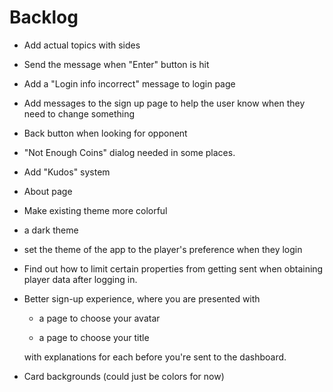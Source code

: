 # Backlog

* Add actual topics with sides

* Send the message when "Enter" button is hit

* Add a "Login info incorrect" message to login page

* Add messages to the sign up page to help the user know when they need to change something

* Back button when looking for opponent

* "Not Enough Coins" dialog needed in some places.

* Add "Kudos" system

* About page

* Make existing theme more colorful

* a dark theme

* set the theme of the app to the player's preference when they login

* Find out how to limit certain properties from getting sent when obtaining player data after logging in.

* Better sign-up experience, where you are presented with
  
  * a page to choose your avatar
  
  * a page to choose your title
  
  with explanations for each before you're sent to the dashboard.

* Card backgrounds (could just be colors for now)
